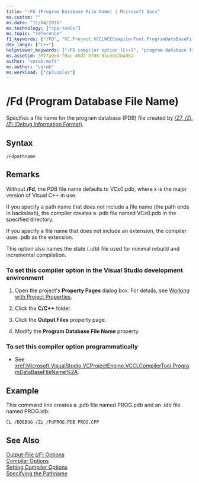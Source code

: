 ```yaml
---
title: "-Fd (Program Database File Name) | Microsoft Docs"
ms.custom: ""
ms.date: "11/04/2016"
ms.technology: ["cpp-tools"]
ms.topic: "reference"
f1_keywords: ["/FD", "VC.Project.VCCLWCECompilerTool.ProgramDataBaseFileName", "VC.Project.VCCLCompilerTool.ProgramDataBaseFileName"]
dev_langs: ["C++"]
helpviewer_keywords: ["/FD compiler option [C++]", "program database file name [C++]", "-FD compiler option [C++]", "PDB files, creating", "program database compiler option [C++]", ".pdb files, creating", "FD compiler option [C++]"]
ms.assetid: 3977a9ed-f0ac-45df-bf06-01cedd2ba85a
author: "corob-msft"
ms.author: "corob"
ms.workload: ["cplusplus"]
---
```

# /Fd (Program Database File Name)
Specifies a file name for the program database (PDB) file created by [/Z7, /Zi, /ZI (Debug Information Format)](../../build/reference/z7-zi-zi-debug-information-format.md).  
  
## Syntax  
  
```  
/Fdpathname  
```  
  
## Remarks  
 Without **/Fd**, the PDB file name defaults to VC*x*0.pdb, where *x* is the major version of Visual C++ in use.  
  
 If you specify a path name that does not include a file name (the path ends in backslash), the compiler creates a .pdb file named VC*x*0.pdb in the specified directory.  
  
 If you specify a file name that does not include an extension, the compiler uses .pdb as the extension.  
  
 This option also names the state (.idb) file used for minimal rebuild and incremental compilation.  
  
### To set this compiler option in the Visual Studio development environment  
  
1.  Open the project's **Property Pages** dialog box. For details, see [Working with Project Properties](../../ide/working-with-project-properties.md).  
  
2.  Click the **C/C++** folder.  
  
3.  Click the **Output Files** property page.  
  
4.  Modify the **Program Database File Name** property.  
  
### To set this compiler option programmatically  
  
-   See <xref:Microsoft.VisualStudio.VCProjectEngine.VCCLCompilerTool.ProgramDataBaseFileName%2A>.  
  
## Example  
 This command line creates a .pdb file named PROG.pdb and an .idb file named PROG.idb:  
  
```  
CL /DDEBUG /Zi /FdPROG.PDB PROG.CPP  
```  
  
## See Also  
 [Output-File (/F) Options](../../build/reference/output-file-f-options.md)   
 [Compiler Options](../../build/reference/compiler-options.md)   
 [Setting Compiler Options](../../build/reference/setting-compiler-options.md)   
 [Specifying the Pathname](../../build/reference/specifying-the-pathname.md)